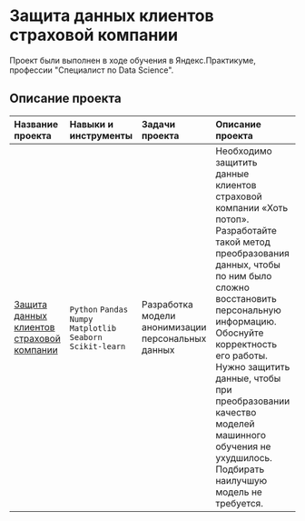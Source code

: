 # Защита данных клиентов страховой компании
Проект были выполнен в ходе обучения в Яндекс.Практикуме, профессии "Специалист по Data Science".

## Описание проекта
| Название проекта | Навыки и инструменты | Задачи проекта | Описание проекта|
| :---------------------- | :---------------------- | :---------------------- | :---------------------- |
| [Защита данных клиентов страховой компании](https://github.com/Urchien/Yandex_Practicum/blob/main/10.%20%D0%97%D0%B0%D1%89%D0%B8%D1%82%D0%B0%20%D0%B4%D0%B0%D0%BD%D0%BD%D1%8B%D1%85%20%D0%BA%D0%BB%D0%B8%D0%B5%D0%BD%D1%82%D0%BE%D0%B2%20%D1%81%D1%82%D1%80%D0%B0%D1%85%D0%BE%D0%B2%D0%BE%D0%B9%20%D0%BA%D0%BE%D0%BC%D0%BF%D0%B0%D0%BD%D0%B8%D0%B8/Personal_data_protection.ipynb) | `Python` `Pandas` `Numpy` `Matplotlib` `Seaborn` `Scikit-learn` | Разработка модели анонимизации персональных данных | Необходимо защитить данные клиентов страховой компании «Хоть потоп». Разработайте такой метод преобразования данных, чтобы по ним было сложно восстановить персональную информацию. Обоснуйте корректность его работы. Нужно защитить данные, чтобы при преобразовании качество моделей машинного обучения не ухудшилось. Подбирать наилучшую модель не требуется. |